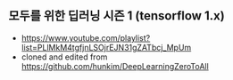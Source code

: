 ## 모두를 위한 딥러닝 시즌 1 (tensorflow 1.x)
- https://www.youtube.com/playlist?list=PLlMkM4tgfjnLSOjrEJN31gZATbcj_MpUm
- cloned and edited from https://github.com/hunkim/DeepLearningZeroToAll
